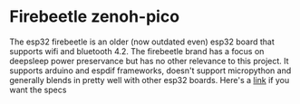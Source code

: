 # Firebeetle zenoh-pico

The esp32 firebeetle is an older (now outdated even) esp32 board that supports wifi and bluetooth 4.2. The firebeetle brand has a focus on deepsleep power preservance but has no other relevance to this project. It supports arduino and espdif frameworks, doesn't support micropython and generally blends in pretty well with other esp32 boards. Here's a [link](https://www.dfrobot.com/product-1590.html) if you want the specs
